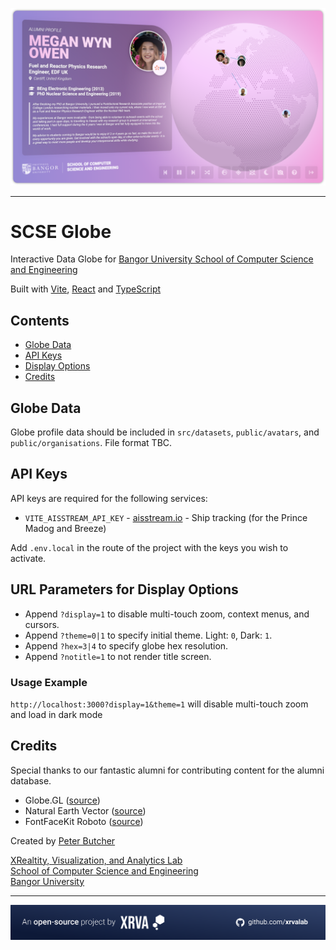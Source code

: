 [![SCSE Globe Teaser](./public/github/scse-globe-teaser.png)](https://xrvalab.github.io/scse-globe)

---

# SCSE Globe

Interactive Data Globe for [Bangor University School of Computer Science and Engineering](https://www.bangor.ac.uk/scse)

Built with [Vite](https://vitejs.dev), [React](https://react.dev) and [TypeScript](https://typescriptlang.org)

## Contents

- [Globe Data](#globe-data)
- [API Keys](#api-keys)
- [Display Options](#display-options)
- [Credits](#credits)

## Globe Data

Globe profile data should be included in `src/datasets`, `public/avatars`, and `public/organisations`. File format TBC.

## API Keys

API keys are required for the following services:

- `VITE_AISSTREAM_API_KEY` - [aisstream.io](https://aisstream.io) - Ship tracking (for the Prince Madog and Breeze)

Add `.env.local` in the route of the project with the keys you wish to activate.

## URL Parameters for Display Options

- Append `?display=1` to disable multi-touch zoom, context menus, and cursors.
- Append `?theme=0|1` to specify initial theme. Light: `0`, Dark: `1`.
- Append `?hex=3|4` to specify globe hex resolution.
- Append `?notitle=1` to not render title screen.

### Usage Example

`http://localhost:3000?display=1&theme=1` will disable multi-touch zoom and load in dark mode

## Credits

Special thanks to our fantastic alumni for contributing content for the alumni database.

- Globe.GL ([source](https://globe.gl))
- Natural Earth Vector ([source](https://github.com/nvkelso/natural-earth-vector/blob/master/geojson/ne_110m_admin_0_countries.geojson))
- FontFaceKit Roboto ([source](https://github.com/FontFaceKit/roboto/tree/woff))

Created by [Peter Butcher](https://pbutcher.uk)

[XRealtity, Visualization, and Analytics Lab](https://xrvalab.github.io)  
[School of Computer Science and Engineering](https://bangor.ac.uk/scse)  
[Bangor University](https://bangor.ac.uk)

---

[![An Open Source Project by XRVA](./public/github/github-footer.png)](https://github.com/xrvalab)
